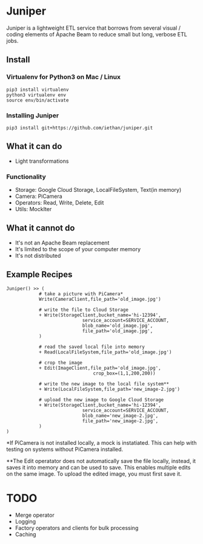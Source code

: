 # Juniper

Juniper is a lightweight ETL service that borrows from
several visual / coding elements of Apache Beam to 
reduce small but long, verbose ETL jobs.

## Install
### Virtualenv for Python3 on Mac / Linux

```
pip3 install virtualenv
python3 virtualenv env
source env/bin/activate
```

### Installing Juniper

```
pip3 install git+https://github.com/iethan/juniper.git
```

## What it can do
- Light transformations
### Functionality
- Storage: Google Cloud Storage, LocalFileSystem, 
    Text(in memory)
- Camera: PiCamera
- Operators: Read, Write, Delete, Edit
- Utils: MockIter

## What it cannot do
- It's not an Apache Beam replacement
- It's limited to the scope of your computer memory
- It's not distributed

## Example Recipes

```
Juniper() >> (
            # take a picture with PiCamera*
            Write(CameraClient,file_path='old_image.jpg')  
            
            # write the file to Cloud Storage
            + Write(StorageClient,bucket_name='hi-12394',
                            service_account=SERVICE_ACCOUNT,
                            blob_name='old_image.jpg',
                            file_path='old_image.jpg',
            )

            # read the saved local file into memory
            + Read(LocalFileSystem,file_path='old_image.jpg')

            # crop the image
            + Edit(ImageClient,file_path='old_image.jpg',
                                crop_box=(1,1,200,200))

            # write the new image to the local file system**
            + Write(LocalFileSystem,file_path='new_image-2.jpg')

            # upload the new image to Google Cloud Storage      
            + Write(StorageClient,bucket_name='hi-12394',
                            service_account=SERVICE_ACCOUNT,
                            blob_name='new_image-2.jpg',
                            file_path='new_image-2.jpg',
            )
)
```
*If PiCamera is not installed locally, a mock is instatiated. This 
can help with testing on systems without PiCamera installed.

**The Edit operatator does not automatically save the file locally,
instead, it saves it into memory and can be used to save. This enables
multiple edits on the same image. To upload the edited image, you must
first save it.

# TODO
- Merge operator
- Logging
- Factory operators and clients for bulk processing
- Caching